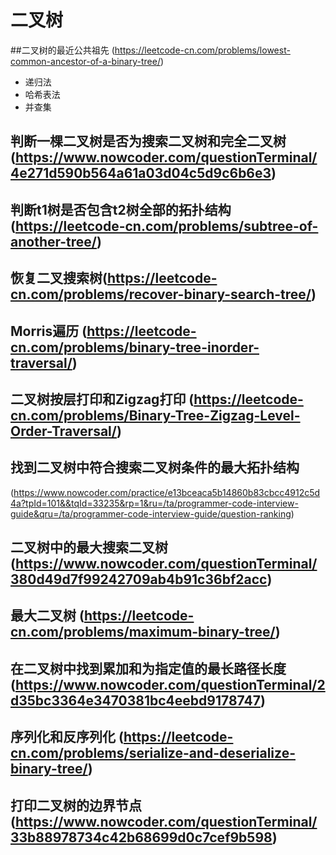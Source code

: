 # 二叉树
##二叉树的最近公共祖先 (https://leetcode-cn.com/problems/lowest-common-ancestor-of-a-binary-tree/)
- 递归法
- 哈希表法
- 并查集
## 判断一棵二叉树是否为搜索二叉树和完全二叉树(https://www.nowcoder.com/questionTerminal/4e271d590b564a61a03d04c5d9c6b6e3)
## 判断t1树是否包含t2树全部的拓扑结构 (https://leetcode-cn.com/problems/subtree-of-another-tree/)
## 恢复二叉搜索树(https://leetcode-cn.com/problems/recover-binary-search-tree/)
## Morris遍历 (https://leetcode-cn.com/problems/binary-tree-inorder-traversal/)
## 二叉树按层打印和Zigzag打印 (https://leetcode-cn.com/problems/Binary-Tree-Zigzag-Level-Order-Traversal/)
## 找到二叉树中符合搜索二叉树条件的最大拓扑结构
(https://www.nowcoder.com/practice/e13bceaca5b14860b83cbcc4912c5d4a?tpId=101&&tqId=33235&rp=1&ru=/ta/programmer-code-interview-guide&qru=/ta/programmer-code-interview-guide/question-ranking)
## 二叉树中的最大搜索二叉树 (https://www.nowcoder.com/questionTerminal/380d49d7f99242709ab4b91c36bf2acc)
## 最大二叉树 (https://leetcode-cn.com/problems/maximum-binary-tree/)
## 在二叉树中找到累加和为指定值的最长路径长度(https://www.nowcoder.com/questionTerminal/2d35bc3364e3470381bc4eebd9178747)
## 序列化和反序列化 (https://leetcode-cn.com/problems/serialize-and-deserialize-binary-tree/)
## 打印二叉树的边界节点 (https://www.nowcoder.com/questionTerminal/33b88978734c42b68699d0c7cef9b598)
